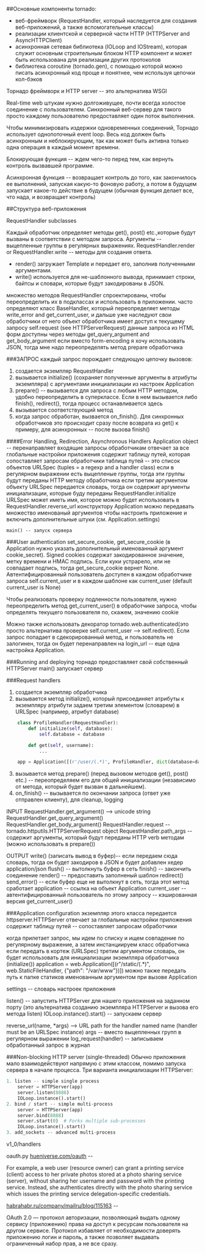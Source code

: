 ##Основные компоненты tornado:
  * веб-фреймворк (RequestHandler, который наследуется для создания веб-приложений, а также вспомогательные классы)
  * реализации клиентской и серверной части HTTP (HTTPServer and AsyncHTTPClient)
  * асинхронная сетевая библиотека (IOLoop and IOStream), которая служит основным строительным блоком HTTP компонент и может быть использована
  для реализации других протоколов
  * библиотека coroutine (tornado.gen), с помощью которой можно писать асинхронный код проще и понятнее, чем используя цепочки кол-бэков

Торнадо фреймворк и HTTP server -- это альтернатива WSGI

Real-time web штукам нужно долгоживущее, почти всегда холостое соединение с пользователем. 
Синхронный веб-сервер для такого просто каждому пользователю предоставляет один поток выполнения.

Чтобы минимизировать издержки одновременных соединений, Торнадо использует однопоточный event loop. Весь код должен быть асинхронным и
неблокирующим, так как может быть активна только одна операция в каждый момент времени.

Блокирующая функция -- ждем чего-то перед тем, как вернуть контроль вызвавшей программе.

Асинхронная функция -- возвращает контроль до того, как закончилось ее выполнений, запуская какую-то фоновую работу, а потом в будущем
запускает какое-то действие в будущем (обычная функция делает все, что нада, и возвращает контроль)


##Структура веб-приложения

  RequestHandler subclasses
  
  Каждый обработчик определяет методы get(), post() etc.,которые будут вызваны в соответствии с методом запроса.
  Аргументы -- выцепленные группы в регулярных выражениях.
  RequestHandler.render or RequestHandler.write -- методы для создания ответа.
  * render() загружает Template и передает его, заполнив полученными аргументами.
  * write() используется для не-шаблонного вывода, принимает строки, байтсы и словари, которые будут закодированы в JSON.
  
  множество методов RequestHandler спроектированы, чтобы переопределить их в подклассах и использовать в приложении.
  чaсто определяют класс BaseHandler, который переопределяет методы write_error and get_current_user, и дальше уже наследуют свои обработчики от него
  объект обработчика имеет доступ к текущему запросу self.request (see HTTPServerRequest)
  данные запроса из HTML форм доступны через методы get_query_argument and get_body_argument
  если вместо form-encoding я хочу использовать JSON, тогда мне надо переопределять метод prepare обработчика

###ЗАПРОС
  каждый запрос порождает следующую цепочку вызовов:
  
  1. создается экземпляр RequestHandler
  2. вызывается initialize() (сохраняет полученные аргументы в атрибуты экземпляра) с аргументами инициализации из настроек Application
  3. prepare() -- вызывается для запроса с любым HTTP методом, удобно переопределить в суперклассе. Если в нем вызывается либо finish(), redirect(), тогда процесс останавливается здесь
  4. вызывается соответствующий метод
  5. когда запрос обработан, вызвается on_finish(). Для синхронных обработчиков это происходит сразу после возврата из get() к примеру, для асинхронных -- после вызова finish()

####Error Handling, Redirection, Asynchronous Handlers
  Application object -- перенаправляет входящие запросы обработчикам
      отвечает за все глобальные настройки приложения
      содержит таблицу путей, которая сопоставляет запросам обработчики
          таблица путей -- это список объектов URLSpec (tuples = a regexp and a handler class)
              если в регулярном выражении есть выцепленые группы, тогда эти группы будут переданы HTTP методу обработчика
              если третим аргументом объекту URLSpec передается словарь, тогда он содержит аргументы инициализации, которые буду
                  переданы RequestHandler.initialize
              URLSpec может иметь имя, которое можно будет использовать в RequestHandler.reverse_url
      конструктору Application можно передавать множество именованый аргументов чтобы настроить приложение и включить дополнительные штуки (см. Application.settings)

    main() -- запуск сервера

###User authentication
  set_secure_cookie, get_secure_cookie (в Application нужно указать дополнительный именованный аргумент cookie_secret). 
  Signed cookies содержат закодированное значение, метку времени и HMAC подпись. Если куки устрарело, или не совпадает подпись, тогда get_secure_cookie вернет None.
  Автентифицированный пользователь доступен в каждом обработчике запроса self.current_user и в каждом шаблоне как current_user (default current_user is None)
  
  Чтобы реализовать проверку подленности пользователя, нужно переопределить метод get_current_user() в обработчике запроса, чтобы определять
  текущего пользователя по, скажем, значению cookie

  Можно также использовать декоратор tornado.web.authenticated(это просто альтернатива проверке self.current_user --> self.redirect). 
  Если запрос попадает в сдекорированный метод, и пользователь не залогинен,
  тогда он будет перенаправлен на login_url -- еще одна настройка Application.


###Running and deploying
торнадо предоставляет свой собственный HTTPServer
main() запускает сервер


###Request handlers
1. создается экземпляр обработчика
2. вызывается метод initialize(), который присоединяет атрибуты к экземпляру
    атрибути задаем третим элементом (словарем) в URLSpec (например, атрибут database)
```python
    class ProfileHandler(RequestHandler):
        def initialize(self, database):
            self.database = database

        def get(self, username):
            ...

    app = Application([(r'/user/(.*)', ProfileHandler, dict(database=database))])
```
3. вызывается метод prepare() (перед вызовом методов get(), post() etc.) -- переопределяем его для общей инициализации (независимо
    от метода, который будет вызван в дальнейшем).
4. on_finish() -- вызывается по окончании запроса (ответ уже отправлен клиенту), для cleanup, logging

INPUT
RequestHandler.get_argument() --> unicode string
RequestHandler.get_query_argument()
RequestHandler.get_body_argument()
RequestHandler.request -- tornado.httputils.HTTPServerRequest object
RequestHandler.path_args -- содержит аргументы, который будут переданы HTTP verb методам (можно использовать в prepare())

OUTPUT
write() (записать вывод в буфер)-- если передаем сюда словарь, тогда он будет закодиров в JSON и будет добавлен хедер application/json
flush() -- вытолкнуть буфер в сеть
finish() -- закончить соединение
render() -- предоставить заполненый шаблон
redirect()
send_error() -- если буфер еще не вытолкнут в сеть, тогда этот метод сработает
application -- ссылка на объект Application
current_user -- автентифицированный пользователь по этому запросу -- кэшированная версия get_current_user()


###Application configuration
экземпляр этого класса передается httpserver.HTTPServer
отвечает за глобальные настройки приложения
содержит таблицу путей -- сопоставляет запросам обработчики

  когда прилетает запрос, мы идем по списку и ищем совпадение по регулярному выражение, а затем инстанциируем класс обработчика
  если передать в кортеж (URLSpec) третим аргументом словарь, он будет использовать для инициализации экземпляра обработчика (initialize())
    application = web.Application([(r"/static/(.*)", web.StaticFileHandler, {"path": "/var/www"})])
    можно также передать путь к папке статиков именованным аргументом при вызове Application
    
settings -- словарь настроек приложения

listen() -- запустить HTTPServer для нашего приложения на заданном порту (это альтернатива созданию экземпляра HTTPServer и вызова его метода listen)
IOLoop.instance().start() -- запускаем сервер

reverse_url(name, *args) --> URL path for the handler named name (handler must be an URLSpec instance) args -- вместо выцепленных групп в регулярном выражении
log_request(handler) -- записываем обработанный запрос в журнал


###Non-blocking HTTP server (single-threaded)
Обычно приложения мало взаимодействуют напрямую с этим классом, помимо запуска сервера в начале процесса.
Три варианта инициализации HTTPServer:
```python
1. listen -- simple single process
    server = HTTPServer(app)
    server.listen(8888)
    IOLoop.instance().start()
2. bind / start -- simple multi-process
    server = HTTPServer(app)
    server.bind(8888)
    server.start(0)  # Forks multiple sub-processes
    IOLoop.instance().start()
3. add_sockets -- advanced multi-process
```

v1_0/handlers

oauth.py
[hueniverse.com/oauth](http://hueniverse.com/oauth/) --

  For example, a web user (resource owner) can grant a printing service (client) access to her private
  photos stored at a photo sharing service (server), without sharing her username and password with the printing service.  Instead,
  she authenticates directly with the photo sharing service which issues the printing service delegation-specific credentials.
  
[habrahabr.ru/company/mailru/blog/115163](http://habrahabr.ru/company/mailru/blog/115163/) --

  OAuth 2.0 — протокол авторизации, позволяющий выдать одному сервису (приложению) права на доступ к ресурсам пользователя на другом
  сервисе. Протокол избавляет от необходимости доверять приложению логин и пароль, а также позволяет выдавать ограниченный набор прав,
  а не все сразу.


